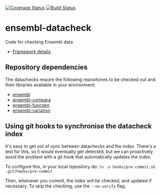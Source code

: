 [![Coverage Status](https://coveralls.io/repos/github/Ensembl/ensembl-datacheck/badge.svg?branch=master)](https://coveralls.io/github/Ensembl/ensembl-datacheck?branch=master) [![Build Status](https://travis-ci.org/Ensembl/ensembl-datacheck.svg?branch=master)](https://travis-ci.org/Ensembl/ensembl-datacheck)

# ensembl-datacheck
Code for checking Ensembl data
* [Framework details](framework.md)

## Repository dependencies
The datachecks require the following repositories to be checked out and their libraries available in your environment:
* [ensembl](https://github.com/Ensembl/ensembl)
* [ensembl-compara](https://github.com/Ensembl/ensembl-compara)
* [ensembl-funcgen](https://github.com/Ensembl/ensembl-funcgen)
* [ensembl-variation](https://github.com/Ensembl/ensembl-variation)

## Using git hooks to synchronise the datacheck index
It's easy to get out of sync between datachecks and the index. There's a
test for this, so it would eventually get detected, but we can proactively
avoid the problem with a git hook that automatically updates the index.

To configure this, in your local repository do:
`ln -s hooks/pre-commit.sh .git/hooks/pre-commit`

Then, whenever you commit, the index will be checked, and updated if
necessary. To skip the checking, use the `--no-verify` flag.
